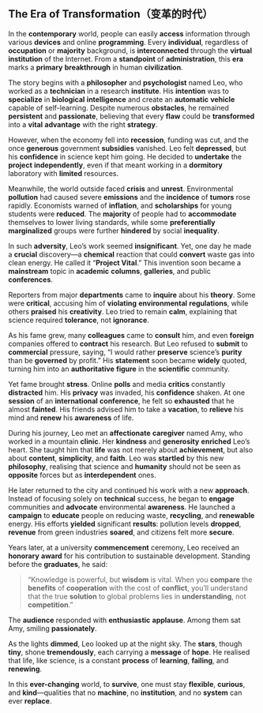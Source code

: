 ## The Era of Transformation（变革的时代）

In the **contemporary** world, people can easily **access** information through various **devices** and online **programming**. Every **individual**, regardless of **occupation** or **majority** background, is **interconnected** through the **virtual** **institution** of the Internet. From a **standpoint** of **administration**, this **era** marks a **primary** **breakthrough** in human **civilization**.

The story begins with a **philosopher** and **psychologist** named Leo, who worked as a **technician** in a research **institute**. His **intention** was to **specialize** in **biological** **intelligence** and create an **automatic** **vehicle** capable of self-learning. Despite numerous **obstacles**, he remained **persistent** and **passionate**, believing that every **flaw** could be **transformed** into a **vital** **advantage** with the right **strategy**.

However, when the economy fell into **recession**, funding was cut, and the once **generous** government **subsidies** vanished. Leo felt **depressed**, but his **confidence** in science kept him going. He decided to **undertake** the **project** **independently**, even if that meant working in a **dormitory** laboratory with **limited** resources.

Meanwhile, the world outside faced **crisis** and **unrest**. Environmental **pollution** had caused severe **emissions** and the **incidence** of **tumors** rose rapidly. Economists warned of **inflation**, and **scholarships** for young students were **reduced**. The **majority** of people had to **accommodate** themselves to lower living standards, while some **preferentially** **marginalized** groups were further **hindered** by social **inequality**.

In such **adversity**, Leo’s work seemed **insignificant**. Yet, one day he made a **crucial** discovery—a **chemical** reaction that could **convert** waste gas into clean energy. He called it “**Project Vital**.” This invention soon became a **mainstream** topic in **academic** **columns**, **galleries**, and public **conferences**.

Reporters from major **departments** came to **inquire** about his **theory**. Some were **critical**, accusing him of **violating** **environmental** **regulations**, while others **praised** his **creativity**. Leo tried to remain **calm**, explaining that science required **tolerance**, not **ignorance**.

As his fame grew, many **colleagues** came to **consult** him, and even **foreign** companies offered to **contract** his research. But Leo refused to **submit** to **commercial** pressure, saying, “I would rather **preserve** science’s **purity** than be **governed** by profit.” His **statement** soon became **widely** quoted, turning him into an **authoritative** **figure** in the **scientific** community.

Yet fame brought **stress**. Online **polls** and media **critics** constantly **distracted** him. His **privacy** was invaded, his **confidence** shaken. At one **session** of an **international** **conference**, he felt so **exhausted** that he almost **fainted**. His friends advised him to take a **vacation**, to **relieve** his mind and **renew** his **awareness** of life.

During his journey, Leo met an **affectionate** **caregiver** named Amy, who worked in a mountain **clinic**. Her **kindness** and **generosity** **enriched** Leo’s heart. She taught him that **life** was not merely about **achievement**, but also about **content**, **simplicity**, and **faith**. Leo was **startled** by this new **philosophy**, realising that science and **humanity** should not be seen as **opposite** forces but as **interdependent** ones.

He later returned to the city and continued his work with a new **approach**. Instead of focusing solely on **technical** success, he began to **engage** communities and **advocate** environmental **awareness**. He launched a **campaign** to **educate** people on reducing waste, **recycling**, and **renewable** energy. His efforts **yielded** significant **results**: pollution levels **dropped**, **revenue** from green industries **soared**, and citizens felt more **secure**.

Years later, at a university **commencement** ceremony, Leo received an **honorary** **award** for his contribution to sustainable development. Standing before the **graduates**, he said:

> “Knowledge is powerful, but **wisdom** is vital. When you **compare** the **benefits** of **cooperation** with the cost of **conflict**, you’ll understand that the true **solution** to global problems lies in **understanding**, not **competition**.”

The **audience** responded with **enthusiastic** **applause**. Among them sat Amy, smiling **passionately**.

As the lights **dimmed**, Leo looked up at the night sky. The **stars**, though **tiny**, shone **tremendously**, each carrying a **message** of **hope**. He realised that life, like science, is a constant **process** of **learning**, **failing**, and **renewing**.

In this **ever-changing** world, to **survive**, one must stay **flexible**, **curious**, and **kind**—qualities that no **machine**, no **institution**, and no **system** can ever **replace**.
